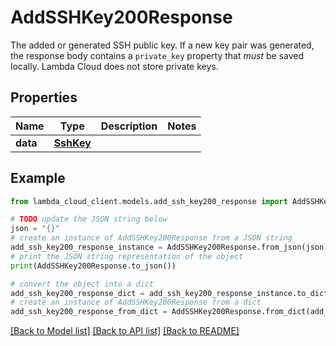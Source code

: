 # AddSSHKey200Response

The added or generated SSH public key. If a new key pair was generated, the response body contains a `private_key` property that *must* be saved locally. Lambda Cloud does not store private keys.

## Properties

Name | Type | Description | Notes
------------ | ------------- | ------------- | -------------
**data** | [**SshKey**](SshKey.md) |  | 

## Example

```python
from lambda_cloud_client.models.add_ssh_key200_response import AddSSHKey200Response

# TODO update the JSON string below
json = "{}"
# create an instance of AddSSHKey200Response from a JSON string
add_ssh_key200_response_instance = AddSSHKey200Response.from_json(json)
# print the JSON string representation of the object
print(AddSSHKey200Response.to_json())

# convert the object into a dict
add_ssh_key200_response_dict = add_ssh_key200_response_instance.to_dict()
# create an instance of AddSSHKey200Response from a dict
add_ssh_key200_response_from_dict = AddSSHKey200Response.from_dict(add_ssh_key200_response_dict)
```
[[Back to Model list]](../README.md#documentation-for-models) [[Back to API list]](../README.md#documentation-for-api-endpoints) [[Back to README]](../README.md)


